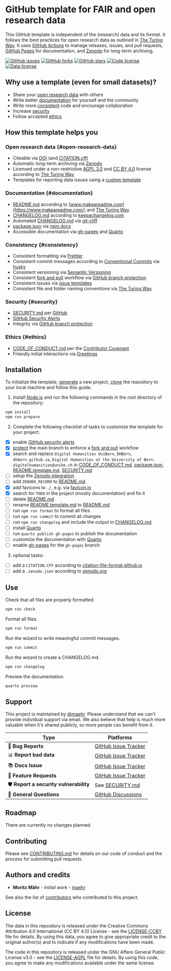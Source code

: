 # GitHub template for FAIR and open research data

This GitHub template is independent of the (research) data and its format. It follows the best practices for open research data as outlined in [The Turing Way](https://the-turing-way.netlify.app/). It uses [GitHub Actions](https://docs.github.com/en/actions) to manage releases, issues, and pull requests, [GitHub Pages](https://pages.github.com/) for documentation, and [Zenodo](https://zenodo.org/) for long-term archiving.

[![GitHub issues](https://img.shields.io/github/issues/maehr/open-research-data-template.svg)](https://github.com/maehr/open-research-data-template/issues) [![GitHub forks](https://img.shields.io/github/forks/maehr/open-research-data-template.svg)](https://github.com/maehr/open-research-data-template/network) [![GitHub stars](https://img.shields.io/github/stars/maehr/open-research-data-template.svg)](https://github.com/maehr/open-research-data-template/stargazers) [![Code license](https://img.shields.io/github/license/maehr/open-research-data-template.svg)](https://github.com/maehr/open-research-data-template/blob/main/LICENSE-AGPL.md) [![Data license](https://img.shields.io/github/license/maehr/open-research-data-template.svg)](https://github.com/maehr/open-research-data-template/blob/main/LICENSE-CCBY.md)

<!-- FIXME [![DOI](https://zenodo.org/badge/ZENODO_RECORD.svg)](https://zenodo.org/badge/latestdoi/ZENODO_RECORD) -->

## Why use a template (even for small datasets)?

- Share your [open research data](#open-research-data) with others
- Write better [documentation](#documentation) for yourself and the community
- Write more [consistent](#consistency) code and encourage collaboration
- Increase [security](#security)
- Follow accepted [ethics](#ethics)

## How this template helps you

### Open research data {#open-research-data}

- Citeable via [DOI](https://www.doi.org/) (and [CITATION.cff](https://citation-file-format.github.io/))
- Automatic long-term archiving via [Zenodo](https://zenodo.org/)
- Licensed under a non-restrictive [AGPL 3.0](LICENSE-AGPL.md) and [CC BY 4.0](LICENSE-CCBY.md) license according to [The Turing Way](https://the-turing-way.netlify.app/reproducible-research/rdm/rdm-sharing.html#step-3-choose-a-licence-and-link-to-your-paper-and-code)
- Templates for reporting data issues using a [custom template](.github/ISSUE_TEMPLATE/data_issue_report.md)

### Documentation {#documentation}

- [README.md](README.md) according to [www.makeareadme.com](https://www.makeareadme.com/) and [The Turing Way](https://the-turing-way.netlify.app/project-design/project-repo/project-repo-readme.html)
- [CHANGELOG.md](CHANGELOG.md) according to [keepachangelog.com](https://keepachangelog.com/)
- Automated [CHANGELOG.md](CHANGELOG.md) via [git-cliff](https://github.com/orhun/git-cliff)
- [package.json](package.json) via [npm docs](https://docs.npmjs.com/cli/v7/configuring-npm/package-json)
- Accessible documentation via [gh-pages](https://help.github.com/en/articles/configuring-a-publishing-source-for-github-pages) and [Quarto](https://quarto.org/)

### Consistency {#consistency}

- Consistent formatting via [Prettier](https://prettier.io/)
- Consistent commit messages according to [Conventional Commits](https://www.conventionalcommits.org/en/v1.0.0/) via [husky](https://github.com/typicode/husky)
- Consistent versioning via [Semantic Versioning](https://semver.org/spec/v2.0.0.html)
- Consistent [fork and pull](https://gist.github.com/Chaser324/ce0505fbed06b947d962) workflow via [GitHub branch protection](https://docs.github.com/en/repositories/configuring-branches-and-merges-in-your-repository/defining-the-mergeability-of-pull-requests/managing-a-branch-protection-rule)
- Consistent issues via [issue templates](https://docs.github.com/en/communities/using-templates-to-encourage-useful-issues-and-pull-requests/configuring-issue-templates-for-your-repository)
- Consistent file and folder naming conventions via [The Turing Way](https://the-turing-way.netlify.app/reproducible-research/rdm/rdm-storage.html#file-naming-conventions)

### Security {#security}

- [SECURITY.md](SECURITY.md) per [GitHub](https://docs.github.com/en/code-security/getting-started/adding-a-security-policy-to-your-repository)
- [GitHub Security Alerts](https://github.blog/2017-11-16-introducing-security-alerts-on-github/)
- Integrity via [GitHub branch protection](https://docs.github.com/en/repositories/configuring-branches-and-merges-in-your-repository/defining-the-mergeability-of-pull-requests/managing-a-branch-protection-rule)

### Ethics {#ethics}

- [CODE_OF_CONDUCT.md](CODE_OF_CONDUCT.md) per the [Contributor Covenant](https://www.contributor-covenant.org/)
- Friendly initial interactions via [Greetings](https://github.com/actions/starter-workflows/blob/main/automation/greetings.yml)

## Installation

To initialize the template, [generate](https://github.com/maehr/open-research-data-template/generate) a new project, [clone](https://docs.github.com/en/github/creating-cloning-and-archiving-repositories/cloning-a-repository) the repository to your local machine and follow this guide.

1.  Install [Node.js](https://nodejs.org/en/) and run the following commands in the root directory of the repository:

```bash
npm install
npm run prepare
```

2.  Complete the following checklist of tasks to customize the template for your project:

- [x] enable [GitHub security alerts](https://github.blog/2017-11-16-introducing-security-alerts-on-github/)
- [x] [protect](https://help.github.com/en/articles/configuring-protected-branches) the main branch to enforce a [fork and pull](https://gist.github.com/Chaser324/ce0505fbed06b947d962) workflow
- [x] search and replace `Digital Humanities UniBern`, `DHBern`, `dhbern.github.io`, `Digital Humanities at the University of Bern.` `digitalhumanities@unibe.ch` in [CODE_OF_CONDUCT.md](CODE_OF_CONDUCT.md), [package.json](package.json), [README.template.md](README.template.md), [SECURITY.md](SECURITY.md)
- [ ] setup the [Zenodo integration](https://docs.github.com/en/repositories/archiving-a-github-repository/referencing-and-citing-content)
- [ ] add `ZENODO_RECORD` to [README.md](README.md)
- [x] add favicons to `./`, e.g. via [favicon.io](https://favicon.io/)
- [x] search for `TODO` in the project (mostly documentation) and fix it
- [ ] delete [README.md](README.md)
- [ ] rename [README.template.md](README.template.md) to [README.md](README.md)
- [ ] run `npm run format` to format all files
- [ ] run `npm run commit` to commit all changes
- [ ] run `npm run changelog` and include the output in [CHANGELOG.md](CHANGELOG.md)
- [ ] install [Quarto](https://quarto.org/docs/get-started/)
- [ ] run `quarto publish gh-pages` to publish the documentation
- [ ] customize the documentation with [Quarto](https://quarto.org/docs/websites/#workflow)
- [ ] enable [gh-pages](https://help.github.com/en/articles/configuring-a-publishing-source-for-github-pages) for the `gh-pages` branch

3.  optional tasks:

- [ ] add a `CITATION.CFF` according to [citation-file-format.github.io](https://citation-file-format.github.io/)
- [ ] add a `.zenodo.json` according to [zenodo.org](https://developers.zenodo.org/?python#add-metadata-to-your-github-repository-release)

## Use

Check that all files are properly formatted.

```bash
npm run check
```

Format all files.

```bash
npm run format
```

Run the wizard to write meaningful commit messages.

```bash
npm run commit
```

Run the wizard to create a CHANGELOG.md.

```bash
npm run changelog
```

Preview the documentation.

```bash
quarto preview
```

## Support

This project is maintained by [\@maehr](https://github.com/maehr). Please understand that we can't provide individual support via email. We also believe that help is much more valuable when it's shared publicly, so more people can benefit from it.

| Type                                   | Platforms                                                                              |
| -------------------------------------- | -------------------------------------------------------------------------------------- |
| 🚨 **Bug Reports**                     | [GitHub Issue Tracker](https://github.com/maehr/open-research-data-template/issues)    |
| 📊 **Report bad data**                 | [GitHub Issue Tracker](https://github.com/maehr/open-research-data-template/issues)    |
| 📚 **Docs Issue**                      | [GitHub Issue Tracker](https://github.com/maehr/open-research-data-template/issues)    |
| 🎁 **Feature Requests**                | [GitHub Issue Tracker](https://github.com/maehr/open-research-data-template/issues)    |
| 🛡 **Report a security vulnerability** | See [SECURITY.md](SECURITY.md)                                                         |
| 💬 **General Questions**               | [GitHub Discussions](https://github.com/maehr/open-research-data-template/discussions) |

## Roadmap

There are currently no changes planned.

## Contributing

Please see [CONTRIBUTING.md](CONTRIBUTING.md) for details on our code of conduct and the process for submitting pull requests.

## Authors and credits

- **Moritz Mähr** - _Initial work_ - [maehr](https://github.com/maehr)

See also the list of [contributors](https://github.com/maehr/open-research-data-template/graphs/contributors) who contributed to this project.

## License

The data in this repository is released under the Creative Commons Attribution 4.0 International (CC BY 4.0) License - see the [LICENSE-CCBY](LICENSE-CCBY.md) file for details. By using this data, you agree to give appropriate credit to the original author(s) and to indicate if any modifications have been made.

The code in this repository is released under the GNU Affero General Public License v3.0 - see the [LICENSE-AGPL](LICENSE-AGPL.md) file for details. By using this code, you agree to make any modifications available under the same license.
